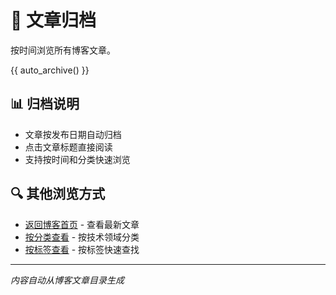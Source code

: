 # 📅 文章归档

按时间浏览所有博客文章。

{{ auto_archive() }}

## 📊 归档说明

- 文章按发布日期自动归档
- 点击文章标题直接阅读
- 支持按时间和分类快速浏览

## 🔍 其他浏览方式

- [返回博客首页](../blog/index.md) - 查看最新文章  
- [按分类查看](../blog/category.md) - 按技术领域分类
- [按标签查看](../tags.md) - 按标签快速查找

---

*内容自动从博客文章目录生成*
